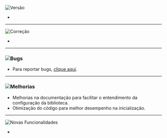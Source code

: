 ![Versão](https://img.shields.io/badge/version-1.0.2.4-orange)

-
---
![Correção](https://img.shields.io/badge/status-correção-brightgreen)

- 
---
### ![Bugs](https://img.shields.io/badge/status-bugs-red)
- Para reportar bugs, [clique aqui](https://github.com/PauloCesar-dev404/M3u8_Analyzer/issues).
---
### ![Melhorias](https://img.shields.io/badge/status-melhorias-yellow)
- Melhorias na documentação para facilitar o entendimento da configuração da biblioteca.
- Otimização do código para melhor desempenho na inicialização.
---
![Novas Funcionalidades](https://img.shields.io/badge/status-novas_funcionalidades-blue)

- 